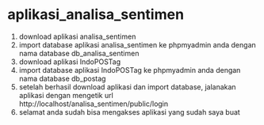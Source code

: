 # aplikasi_analisa_sentimen
1. download aplikasi analisa_sentimen
2. import database aplikasi analisa_sentimen ke phpmyadmin anda dengan nama database db_analisa_sentimen
3. download aplikasi IndoPOSTag
4. import database aplikasi IndoPOSTag ke phpmyadmin anda dengan nama database db_postag
5. setelah berhasil download aplikasi dan import database, jalanakan aplikasi dengan mengetik url http://localhost/analisa_sentimen/public/login
6. selamat anda sudah bisa mengakses aplikasi yang sudah saya buat
